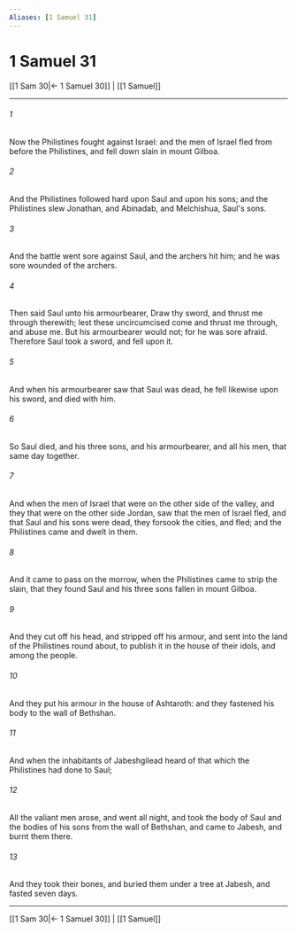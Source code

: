 ```yaml
---
Aliases: [1 Samuel 31]
---
```

# 1 Samuel 31

[[1 Sam 30|← 1 Samuel 30]] | [[1 Samuel]]
***



###### 1 
Now the Philistines fought against Israel: and the men of Israel fled from before the Philistines, and fell down slain in mount Gilboa. 

###### 2 
And the Philistines followed hard upon Saul and upon his sons; and the Philistines slew Jonathan, and Abinadab, and Melchishua, Saul's sons. 

###### 3 
And the battle went sore against Saul, and the archers hit him; and he was sore wounded of the archers. 

###### 4 
Then said Saul unto his armourbearer, Draw thy sword, and thrust me through therewith; lest these uncircumcised come and thrust me through, and abuse me. But his armourbearer would not; for he was sore afraid. Therefore Saul took a sword, and fell upon it. 

###### 5 
And when his armourbearer saw that Saul was dead, he fell likewise upon his sword, and died with him. 

###### 6 
So Saul died, and his three sons, and his armourbearer, and all his men, that same day together. 

###### 7 
And when the men of Israel that were on the other side of the valley, and they that were on the other side Jordan, saw that the men of Israel fled, and that Saul and his sons were dead, they forsook the cities, and fled; and the Philistines came and dwelt in them. 

###### 8 
And it came to pass on the morrow, when the Philistines came to strip the slain, that they found Saul and his three sons fallen in mount Gilboa. 

###### 9 
And they cut off his head, and stripped off his armour, and sent into the land of the Philistines round about, to publish it in the house of their idols, and among the people. 

###### 10 
And they put his armour in the house of Ashtaroth: and they fastened his body to the wall of Bethshan. 

###### 11 
And when the inhabitants of Jabeshgilead heard of that which the Philistines had done to Saul; 

###### 12 
All the valiant men arose, and went all night, and took the body of Saul and the bodies of his sons from the wall of Bethshan, and came to Jabesh, and burnt them there. 

###### 13 
And they took their bones, and buried them under a tree at Jabesh, and fasted seven days.

***
[[1 Sam 30|← 1 Samuel 30]] | [[1 Samuel]]
